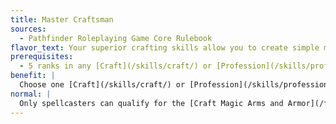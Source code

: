 ```yaml
---
title: Master Craftsman
sources:
  - Pathfinder Roleplaying Game Core Rulebook
flavor_text: Your superior crafting skills allow you to create simple magic items.
prerequisites:
  - 5 ranks in any [Craft](/skills/craft/) or [Profession](/skills/profession/) skill
benefit: |
  Choose one [Craft](/skills/craft/) or [Profession](/skills/profession/) skill in which you possess at least 5 ranks. You receive a +2 bonus on your chosen [Craft](/skills/craft/) or [Profession](/skills/profession/) skill. Ranks in your chosen skill count as your caster level for the purposes of qualifying for the [Craft Magic Arms and Armor](/feats/craft-magic-arms-and-armor/) and [Craft Wondrous Item](/feats/craft-wondrous-item/) feats. You can create magic items using these feats, substituting your ranks in the chosen skill for your total caster level. You must use the chosen skill for the check to create the item. The DC to create the item still increases for any necessary spell requirements (see the magic item creation rules). You cannot use this feat to create any spell-trigger or spell-activation item.
normal: |
  Only spellcasters can qualify for the [Craft Magic Arms and Armor](/feats/craft-magic-arms-and-armor/) and [Craft Wondrous Item](/feats/craft-wondrous-item/) feats.
---
```


